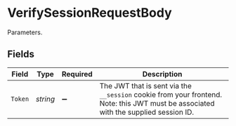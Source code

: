 # VerifySessionRequestBody

Parameters.


## Fields

| Field                                                                                                                               | Type                                                                                                                                | Required                                                                                                                            | Description                                                                                                                         |
| ----------------------------------------------------------------------------------------------------------------------------------- | ----------------------------------------------------------------------------------------------------------------------------------- | ----------------------------------------------------------------------------------------------------------------------------------- | ----------------------------------------------------------------------------------------------------------------------------------- |
| `Token`                                                                                                                             | *string*                                                                                                                            | :heavy_minus_sign:                                                                                                                  | The JWT that is sent via the `__session` cookie from your frontend.<br/>Note: this JWT must be associated with the supplied session ID. |